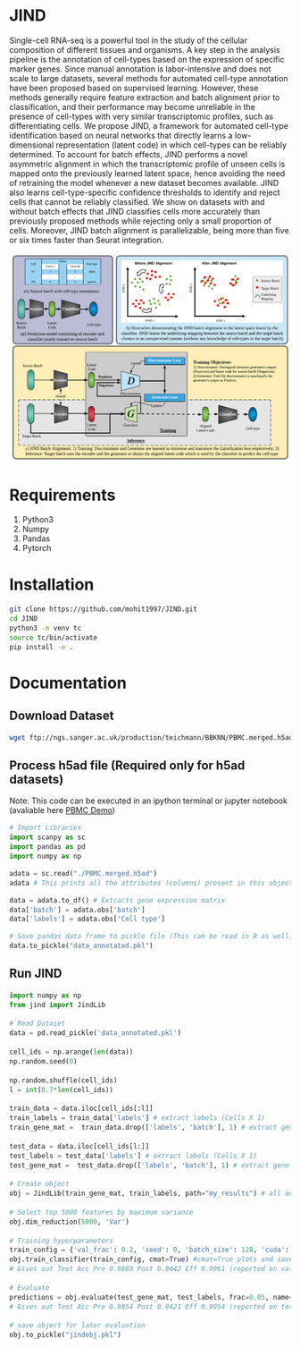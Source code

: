 # JIND

 Single-cell RNA-seq is a powerful tool in the study of the cellular composition of different tissues and organisms. A key step in the analysis pipeline is the annotation of cell-types based on the expression of specific marker genes. Since manual annotation is labor-intensive and does not scale to large datasets, several methods for automated cell-type annotation have been proposed based on supervised learning. However, these methods generally require feature extraction and batch alignment prior to classification, and their performance may become unreliable in the presence of cell-types with very similar transcriptomic profiles, such as differentiating cells. We propose JIND, a framework for automated cell-type identification based on neural networks that directly learns a low-dimensional representation (latent code) in which cell-types can be reliably determined. To account for batch effects, JIND performs a novel asymmetric alignment in which the transcriptomic profile of unseen cells is mapped onto the previously learned latent space, hence avoiding the need of retraining the model whenever a new dataset becomes available. JIND also learns cell-type-specific confidence thresholds to identify and reject cells that cannot be reliably classified. We show on datasets with and without batch effects that JIND classifies cells more accurately than previously proposed methods while rejecting only a small proportion of cells. Moreover, JIND batch alignment is parallelizable, being more than five or six times faster than Seurat integration.

<img src="/figs/JINDOverviewIllustration-1.png" width="900px"/>
<!-- ![alt text](/figs/JINDOverviewIllustration.png?raw=true) -->


# Requirements
1. Python3
2. Numpy
3. Pandas
4. Pytorch

# Installation

```bash
git clone https://github.com/mohit1997/JIND.git
cd JIND
python3 -m venv tc
source tc/bin/activate
pip install -e .
```


# Documentation

## Download Dataset
```bash
wget ftp://ngs.sanger.ac.uk/production/teichmann/BBKNN/PBMC.merged.h5ad
```

## Process h5ad file (Required only for h5ad datasets)

Note: This code can be executed in an ipython terminal or jupyter notebook (avaliable here [PBMC Demo](/notebooks/PBMC-demo.ipynb))

```python
# Import Libraries
import scanpy as sc 
import pandas as pd
import numpy as np
```

```python
adata = sc.read("./PBMC.merged.h5ad")
adata # This prints all the attributes (columns) present in this object. We need to identify which one corresponds to cell type and batch (if available)
```

```python
data = adata.to_df() # Extracts gene expression matrix
data['batch'] = adata.obs['batch']
data['labels'] = adata.obs['Cell type']
```

```python
# Save pandas data frame to pickle file (This can be read in R as well)
data.to_pickle("data_annotated.pkl")
```

## Run JIND
```python
import numpy as np
from jind import JindLib

# Read Dataset
data = pd.read_pickle('data_annotated.pkl')

cell_ids = np.arange(len(data))
np.random.seed(0)

np.random.shuffle(cell_ids)
l = int(0.7*len(cell_ids))

train_data = data.iloc[cell_ids[:l]]
train_labels = train_data['labels'] # extract labels (Cells X 1)
train_gene_mat =  train_data.drop(['labels', 'batch'], 1) # extract gene expression matrix (Cells X Genes)

test_data = data.iloc[cell_ids[l:]]
test_labels = test_data['labels'] # extract labels (Cells X 1)
test_gene_mat =  test_data.drop(['labels', 'batch'], 1) # extract gene expression matrix (Cells X Genes)

# Create object
obj = JindLib(train_gene_mat, train_labels, path="my_results") # all outputs would be saved in "my_results" directory

# Select top 5000 features by maximum variance
obj.dim_reduction(5000, 'Var')

# Training hyperparameters
train_config = {'val_frac': 0.2, 'seed': 0, 'batch_size': 128, 'cuda': False, 'epochs': 10}
obj.train_classifier(train_config, cmat=True) #cmat=True plots and saves the validation confusion matrix
# Gives out Test Acc Pre 0.9889 Post 0.9442 Eff 0.9961 (reported on validation dataset)

# Evaluate
predictions = obj.evaluate(test_gene_mat, test_labels, frac=0.05, name="testcfmt.pdf") # frac is the outlier fraction filtering underconfident predictions
# Gives out Test Acc Pre 0.9854 Post 0.9421 Eff 0.9954 (reported on test dataset)

# save object for later evaluation
obj.to_pickle("jindobj.pkl")
```
